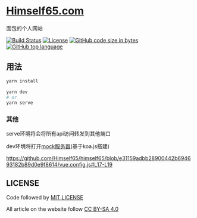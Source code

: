 # [Himself65.com](https://himself65.com)

面包的个人网站

[![Build Status](https://travis-ci.com/Himself65/himself65.svg?branch=dev)](https://travis-ci.com/Himself65/himself65)
[![License](https://img.shields.io/github/license/himself65/kuen.svg)](htttps:://github.com/himself65/himself65)
[![GitHub code size in bytes](https://img.shields.io/github/languages/code-size/himself65/himself65.svg)](htttps:://github.com/himself65/himself65)
[![GitHub top language](https://img.shields.io/github/languages/top/himself65/himself65.svg)](htttps:://github.com/himself65/himself65)

## 用法

```bash
yarn install

yarn dev
# or
yarn serve
```

### 其他

serve环境将会将所有api访问转发到其他端口

dev环境将打开[mock服务器](./mock)(基于koa.js搭建)

https://github.com/Himself65/himself65/blob/e31159adbb28900442b694693182b89d0e9f8614/vue.config.js#L17-L19

## LICENSE

Code followed by [MIT LICENSE](LICNSE)

All article on the website follow [CC BY-SA 4.0](https://creativecommons.org/licenses/by-sa/4.0/)
